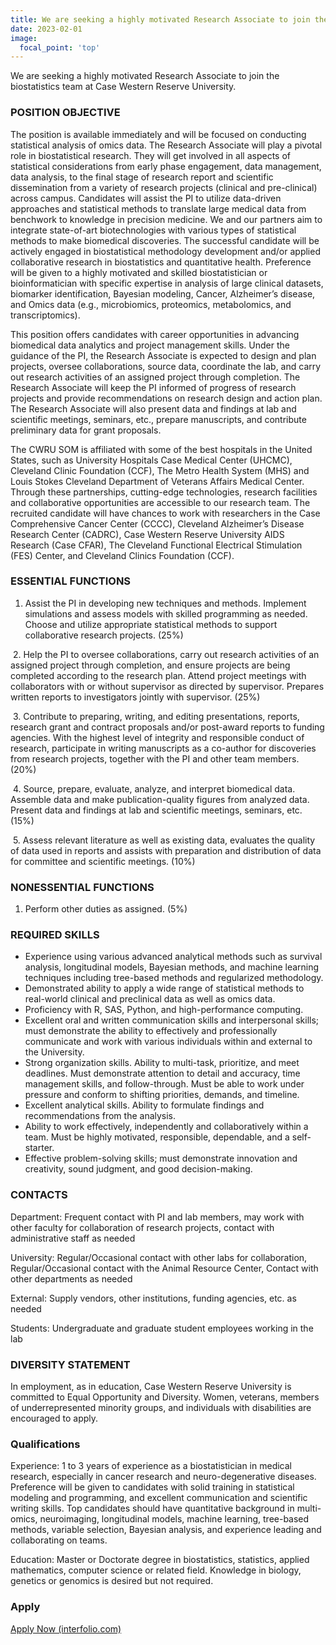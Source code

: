 ```yaml
---
title: We are seeking a highly motivated Research Associate to join the biostatistics team at CWRU
date: 2023-02-01
image:
  focal_point: 'top'
---
```


We are seeking a highly motivated Research Associate to join the biostatistics team at Case Western Reserve University. 

<!--more-->

### POSITION OBJECTIVE

The position is available immediately and will be focused on conducting statistical analysis of omics data. The Research Associate will play a pivotal role in biostatistical research. They will get involved in all aspects of statistical considerations from early phase engagement, data management, data analysis, to the final stage of research report and scientific dissemination from a variety of research projects (clinical and pre-clinical) across campus. Candidates will assist the PI to utilize data-driven approaches and statistical methods to translate large medical data from benchwork to knowledge in precision medicine. We and our partners aim to integrate state-of-art biotechnologies with various types of statistical methods to make biomedical discoveries. The successful candidate will be actively engaged in biostatistical methodology development and/or applied collaborative research in biostatistics and quantitative health. Preference will be given to a highly motivated and skilled biostatistician or bioinformatician with specific expertise in analysis of large clinical datasets, biomarker identification, Bayesian modeling, Cancer, Alzheimer’s disease, and Omics data (e.g., microbiomics, proteomics, metabolomics, and transcriptomics).

This position offers candidates with career opportunities in advancing biomedical data analytics and project management skills. Under the guidance of the PI, the Research Associate is expected to design and plan projects, oversee collaborations, source data, coordinate the lab, and carry out research activities of an assigned project through completion. The Research Associate will keep the PI informed of progress of research projects and provide recommendations on research design and action plan. The Research Associate will also present data and findings at lab and scientific meetings, seminars, etc., prepare manuscripts, and contribute preliminary data for grant proposals. 

The CWRU SOM is affiliated with some of the best hospitals in the United States, such as University Hospitals Case Medical Center (UHCMC), Cleveland Clinic Foundation (CCF), The Metro Health System (MHS) and Louis Stokes Cleveland Department of Veterans Affairs Medical Center. Through these partnerships, cutting-edge technologies, research facilities and collaborative opportunities are accessible to our research team. The recruited candidate will have chances to work with researchers in the Case Comprehensive Cancer Center (CCCC), Cleveland Alzheimer’s Disease Research Center (CADRC), Case Western Reserve University AIDS Research (Case CFAR), The Cleveland Functional Electrical Stimulation (FES) Center, and Cleveland Clinics Foundation (CCF).

 

### ESSENTIAL FUNCTIONS

1. Assist the PI in developing new techniques and methods. Implement simulations and assess models with skilled programming as needed. Choose and utilize appropriate statistical methods to support collaborative research projects. (25%)

 

​    2. Help the PI to oversee collaborations, carry out research activities of an assigned project through completion, and ensure projects are being completed according to the research plan. Attend project meetings with collaborators with or without supervisor as directed by supervisor. Prepares written reports to investigators jointly with supervisor. (25%)

 

​    3. Contribute to preparing, writing, and editing presentations, reports, research grant and contract proposals and/or post-award reports to funding agencies. With the highest level of integrity and responsible conduct of research, participate in writing manuscripts as a co-author for discoveries from research projects, together with the PI and other team members. (20%)

 

 

​    4. Source, prepare, evaluate, analyze, and interpret biomedical data. Assemble data and make publication-quality figures from analyzed data. Present data and findings at lab and scientific meetings, seminars, etc. (15%)

 

​    5. Assess relevant literature as well as existing data, evaluates the quality of data used in reports and assists with preparation and distribution of data for committee and scientific meetings. (10%)

 

### NONESSENTIAL FUNCTIONS

1. Perform other duties as assigned. (5%)

 

 

### REQUIRED SKILLS

 

- Experience using various advanced analytical methods such as survival analysis, longitudinal models, Bayesian methods, and machine learning techniques including tree-based methods and regularized methodology.
- Demonstrated ability to apply a wide range of statistical methods to real-world clinical and preclinical data as well as omics data.
- Proficiency with R, SAS, Python, and high-performance computing.
- Excellent oral and written communication skills and interpersonal skills; must demonstrate the ability to effectively and professionally communicate and work with various individuals within and external to the University.
- Strong organization skills. Ability to multi-task, prioritize, and meet deadlines. Must demonstrate attention to detail and accuracy, time management skills, and follow-through. Must be able to work under pressure and conform to shifting priorities, demands, and timeline.  
- Excellent analytical skills. Ability to formulate findings and recommendations from the analysis.
- Ability to work effectively, independently and collaboratively within a team. Must be highly motivated, responsible, dependable, and a self-starter.
- Effective problem-solving skills; must demonstrate innovation and creativity, sound judgment, and good decision-making. 

 

 

### CONTACTS

Department: Frequent contact with PI and lab members, may work with other faculty for collaboration of research projects, contact with administrative staff as needed

University: Regular/Occasional contact with other labs for collaboration, Regular/Occasional contact with the Animal Resource Center, Contact with other departments as needed 

External: Supply vendors, other institutions, funding agencies, etc. as needed

Students: Undergraduate and graduate student employees working in the lab

 

### DIVERSITY STATEMENT

In employment, as in education, Case Western Reserve University is committed to Equal Opportunity and Diversity. Women, veterans, members of underrepresented minority groups, and individuals with disabilities are encouraged to apply.

### Qualifications

Experience: 1 to 3 years of experience as a biostatistician in medical research, especially in cancer research and neuro-degenerative diseases. Preference will be given to candidates with solid training in statistical modeling and programming, and excellent communication and scientific writing skills. Top candidates should have quantitative background in multi-omics, neuroimaging, longitudinal models, machine learning, tree-based methods, variable selection, Bayesian analysis, and experience leading and collaborating on teams.

Education: Master or Doctorate degree in biostatistics, statistics, applied mathematics, computer science or related field. Knowledge in biology, genetics or genomics is desired but not required.

### Apply

[Apply Now (interfolio.com)](https://dossier.interfolio.com/apply/119841)

